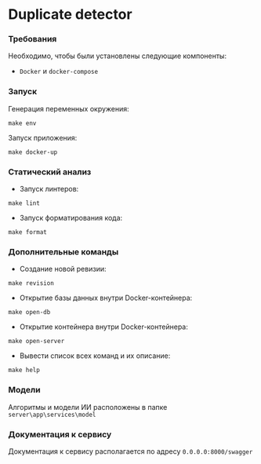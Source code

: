 # Duplicate detector

### Требования

Необходимо, чтобы были установлены следующие компоненты:

- `Docker` и `docker-compose`

### Запуск

Генерация переменных окружения:
```commandline
make env
```

Запуск приложения:
```commandline
make docker-up
```

### Статический анализ

- Запуск линтеров:
```commandline
make lint
```

- Запуск форматирования кода:
```commandline
make format
```

### Дополнительные команды

- Создание новой ревизии:
```commandline
make revision
```

- Открытие базы данных внутри Docker-контейнера:
```commandline
make open-db
```

- Открытие контейнера внутри Docker-контейнера:
```commandline
make open-server
```

- Вывести список всех команд и их описание:
```commandline
make help
```

### Модели

Алгоритмы и модели ИИ расположены в папке ```server\app\services\model```

### Документация к сервису

Документация к сервису располагается по адресу `0.0.0.0:8000/swagger`
